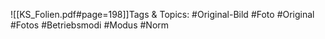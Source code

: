 
![[KS_Folien.pdf#page=198]]Tags & Topics:
   #Original-Bild
   #Foto
   #Original
   #Fotos
   #Betriebsmodi
   #Modus
   #Norm